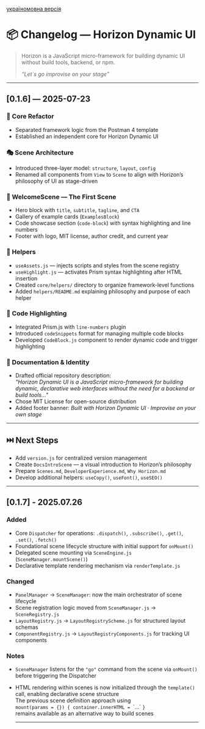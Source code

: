 [україномовна версія](CHANGELOG.md)

# 📦 Changelog — Horizon Dynamic UI

> Horizon is a JavaScript micro-framework for building dynamic UI without build tools, backend, or npm.  
> 
> *“Let`s go improvise on your stage”*

---

## [0.1.6] — 2025-07-23

### 🔧 Core Refactor
- Separated framework logic from the Postman 4 template
- Established an independent core for Horizon Dynamic UI

### 🎭 Scene Architecture
- Introduced three-layer model: `structure`, `layout`, `config`
- Renamed all components from `View` to `Scene` to align with Horizon’s philosophy of UI as stage-driven

### 🧩 WelcomeScene — The First Scene
- Hero block with `title`, `subtitle`, `tagline`, and `CTA`
- Gallery of example cards (`ExamplesBlock`)
- Code showcase section (`code-block`) with syntax highlighting and line numbers
- Footer with logo, MIT license, author credit, and current year

### 📁 Helpers
- `useAssets.js` — injects scripts and styles from the scene registry
- `useHighlight.js` — activates Prism syntax highlighting after HTML insertion
- Created `core/helpers/` directory to organize framework-level functions
- Added `helpers/README.md` explaining philosophy and purpose of each helper

### 🎨 Code Highlighting
- Integrated Prism.js with `line-numbers` plugin
- Introduced `codeSnippets` format for managing multiple code blocks
- Developed `CodeBlock.js` component to render dynamic code and trigger highlighting

### 📘 Documentation & Identity
- Drafted official repository description:  
  *"Horizon Dynamic UI is a JavaScript micro-framework for building dynamic, declarative web interfaces without the need for a backend or build tools..."*
- Chose MIT License for open-source distribution
- Added footer banner: *Built with Horizon Dynamic UI · Improvise on your own stage*

---

## ⏭️ Next Steps

- Add `version.js` for centralized version management
- Create `DocsIntroScene` — a visual introduction to Horizon’s philosophy
- Prepare `Scenes.md`, `DeveloperExperience.md`, `Why Horizon.md`
- Develop additional helpers: `useCopy()`, `useFont()`, `useSEO()`

---

## [0.1.7] - 2025.07.26

### Added
- Core `Dispatcher` for operations: `.dispatch()`, `.subscribe()`, `.get()`, `.set()`, `.fetch()`
- Foundational scene lifecycle structure with initial support for `onMount()`
- Delegated scene mounting via `SceneEngine.js` (`SceneManager.mountScene()`)
- Declarative template rendering mechanism via `renderTemplate.js`

### Changed
- `PanelManager` → `SceneManager`: now the main orchestrator of scene lifecycle
- Scene registration logic moved from `SceneManager.js` → `SceneRegistry.js`
- `LayoutRegistry.js` → `LayoutRegistryScheme.js` for structured layout schemas
- `ComponentRegistry.js` → `LayoutRegistryComponents.js` for tracking UI components

### Notes
- `SceneManager` listens for the `"go"` command from the scene via `onMount()` before triggering the Dispatcher
- HTML rendering within scenes is now initialized through the `template()` call, enabling declarative scene structure  
  The previous scene definition approach using  
  `mount(params = {}) { container.innerHTML = `\`...\` `}`  
  remains available as an alternative way to build scenes

  ---